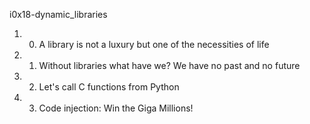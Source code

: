 i0x18-dynamic_libraries

1. 0. A library is not a luxury but one of the necessities of life
2. 1. Without libraries what have we? We have no past and no future
3. 2. Let's call C functions from Python
4. 3. Code injection: Win the Giga Millions!
